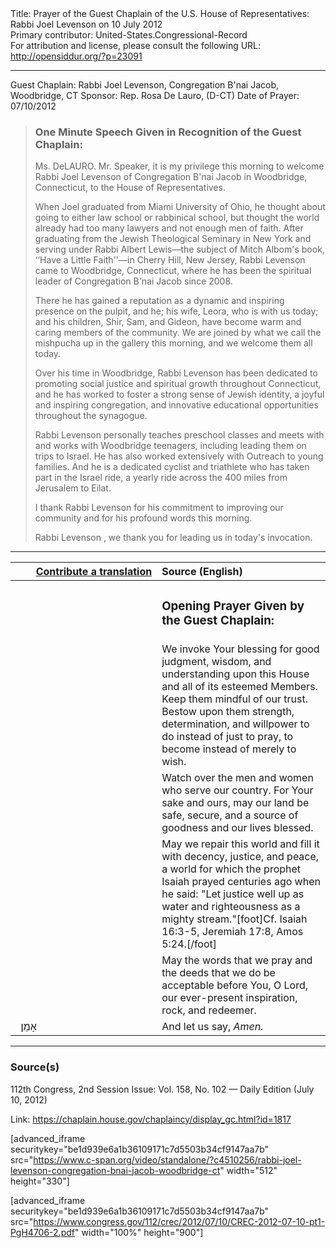 <html>
<head></head>
<body>
Title: Prayer of the Guest Chaplain of the U.S. House of Representatives: Rabbi Joel Levenson on 10 July 2012<br />
Primary contributor: United-States.Congressional-Record<br />
For attribution and license, please consult the following URL: <a href="http://opensiddur.org/?p=23091">http://opensiddur.org/?p=23091</a>
<p />
<hr />

Guest Chaplain: Rabbi Joel Levenson, Congregation B'nai Jacob, Woodbridge, CT
Sponsor: Rep. Rosa De Lauro, (D-CT)
Date of Prayer: 07/10/2012

<blockquote>
<h3>One Minute Speech Given in Recognition of the Guest Chaplain:</h3>
Ms. DeLAURO. Mr. Speaker, it is my privilege this morning to welcome Rabbi Joel Levenson of Congregation B'nai Jacob in Woodbridge, Connecticut, to the House of Representatives.

When Joel graduated from Miami University of Ohio, he thought about going to either law school or rabbinical school, but thought the world already had too many lawyers and not enough men of faith. After graduating from the Jewish Theological Seminary in New York and serving under Rabbi Albert Lewis––the subject of Mitch Albom's book, ‘‘Have a Little Faith''––in Cherry Hill, New Jersey, Rabbi Levenson came to Woodbridge, Connecticut, where he has been the spiritual leader of Congregation B'nai Jacob since 2008.

There he has gained a reputation as a dynamic and inspiring presence on the pulpit, and he; his wife, Leora, who is with us today; and his children, Shir, Sam, and Gideon, have become warm and caring members of the community. We are joined by what we call the mishpucha up in the gallery this morning, and we welcome them all today.

Over his time in Woodbridge, Rabbi Levenson has been dedicated to promoting social justice and spiritual growth throughout Connecticut, and he has worked to foster a strong sense of Jewish identity, a joyful and inspiring congregation, and innovative educational opportunities throughout the synagogue.

Rabbi Levenson personally teaches preschool classes and meets with and works with Woodbridge teenagers, including leading them on trips to Israel. He has also worked extensively with Outreach to young families. And he is a dedicated cyclist and triathlete who has taken part in the Israel ride, a yearly ride across the 400 miles from Jerusalem to Eilat.

I thank Rabbi Levenson for his commitment to improving our community and for his profound words this morning.

Rabbi Levenson , we thank you for leading us in today's invocation.
</blockquote>

<hr />

<table style="margin-left: auto;margin-right: auto;" class="draggable">
<thead><tr><th id="x" style="text-align: right;"><a href="/contributing/upload/">Contribute a translation</a></th><th style="text-align: left;">Source (English)</th></tr></thead>
<tbody>
<tr><td style="vertical-align:top;" width="46%">
<div class="liturgy"><span lang="he">

</span></div></td>
 
<td style="vertical-align:top;" width="53%">
<div class="english">
<h3>Opening Prayer Given by the Guest Chaplain:</h3>
</div></td></tr>


<tr><td style="vertical-align:top;" width="46%">
<div class="liturgy"><span lang="he">

</span></div></td>
 
<td style="vertical-align:top;" width="53%">
<div class="english">
We invoke Your blessing 
for good judgment, 
wisdom, 
and understanding 
upon this House 
and all of its esteemed Members. 
Keep them mindful of our trust. 
Bestow upon them strength, 
determination, 
and willpower 
to do instead of just to pray, 
to become instead of merely to wish.
</div></td></tr>


<tr><td style="vertical-align:top;" width="46%">
<div class="liturgy"><span lang="he">

</span></div></td>
 
<td style="vertical-align:top;" width="53%">
<div class="english">
Watch over the men and women 
who serve our country. 
For Your sake and ours, 
may our land be safe, 
secure, 
and a source of goodness 
and our lives blessed.
</div></td></tr>


<tr><td style="vertical-align:top;" width="46%">
<div class="liturgy"><span lang="he">

</span></div></td>
 
<td style="vertical-align:top;" width="53%">
<div class="english">
May we repair this world 
and fill it with decency, 
justice, 
and peace, 
a world for which the prophet Isaiah prayed centuries ago 
when he said: "Let justice well up as water 
and righteousness as a mighty stream."[foot]Cf. Isaiah 16:3-5, Jeremiah 17:8, Amos 5:24.[/foot]
</div></td></tr>

<tr><td style="vertical-align:top;" width="46%">
<div class="liturgy"><span lang="he">

</span></div></td>
 
<td style="vertical-align:top;" width="53%">
<div class="english">
May the words that we pray 
and the deeds that we do 
be acceptable before You, O Lord, 
our ever-present inspiration, rock, and redeemer.
</div></td></tr>

<tr><td style="vertical-align:top;" width="46%">
<div class="liturgy"><span lang="he">
&nbsp;
אָמֵן׃
</span></div></td>
 
<td style="vertical-align:top;" width="53%">
<div class="english">
And let us say, 
<em>Amen.</em>
</div></td></tr>
</tbody></table>

<hr />

<h3>Source(s)</h3>

112th Congress, 2nd Session
Issue: Vol. 158, No. 102 — Daily Edition (July 10, 2012)

Link: <a href="https://chaplain.house.gov/chaplaincy/display_gc.html?id=1817">https://chaplain.house.gov/chaplaincy/display_gc.html?id=1817</a>

[advanced_iframe securitykey="be1d939e6a1b36109171c7d5503b34cf9147aa7b" src="https://www.c-span.org/video/standalone/?c4510256/rabbi-joel-levenson-congregation-bnai-jacob-woodbridge-ct" width="512" height="330"]

[advanced_iframe securitykey="be1d939e6a1b36109171c7d5503b34cf9147aa7b" src="https://www.congress.gov/112/crec/2012/07/10/CREC-2012-07-10-pt1-PgH4706-2.pdf" width="100%" height="900"]
</body>
</html>